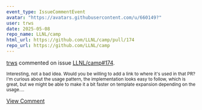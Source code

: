 ```yaml
---
event_type: IssueCommentEvent
avatar: "https://avatars.githubusercontent.com/u/660149?"
user: trws
date: 2025-05-08
repo_name: LLNL/camp
html_url: https://github.com/LLNL/camp/pull/174
repo_url: https://github.com/LLNL/camp
---
```


<a href='https://github.com/trws' target='_blank'>trws</a> commented on issue <a href='https://github.com/LLNL/camp/pull/174' target='_blank'>LLNL/camp#174</a>.

<small>Interesting, not a bad idea. Would you be willing to add a link to where it's used in that PR? I'm curious about the usage pattern, the implementation looks easy to follow, which is great, but we might be able to make it a bit faster on template expansion depending on the usage....</small>

<a href='https://github.com/LLNL/camp/pull/174' target='_blank'>View Comment</a>